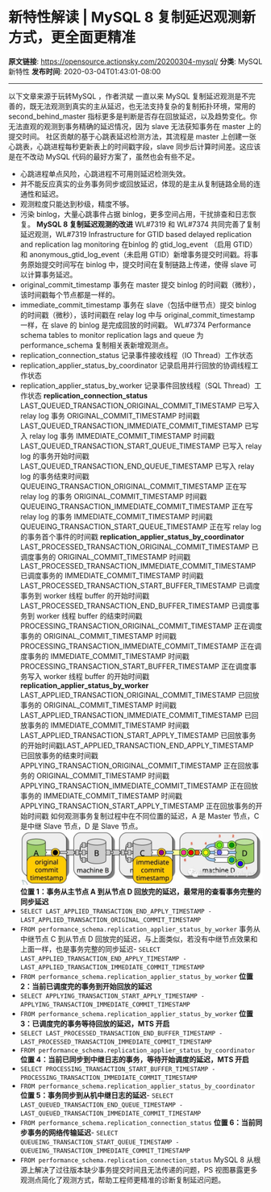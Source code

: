 # 新特性解读 | MySQL 8 复制延迟观测新方式，更全面更精准

**原文链接**: https://opensource.actionsky.com/20200304-mysql/
**分类**: MySQL 新特性
**发布时间**: 2020-03-04T01:43:01-08:00

---

以下文章来源于玩转MySQL ，作者洪斌
一直以来 MySQL 复制延迟观测是不完善的，既无法观测到真实的主从延迟，也无法支持复杂的复制拓扑环境，常用的 second_behind_master 指标更多是判断是否存在回放延迟，以及趋势变化。你无法直观的观测到事务精确的延迟情况，因为 slave 无法获知事务在 master 上的提交时间。
社区贡献的基于心跳表延迟检测方法，其流程是 master 上创建一张心跳表，心跳进程每秒更新表上的时间戳字段，slave 同步后计算时间差。这应该是在不改动 MySQL 代码的最好方案了，虽然也会有些不足。
- 心跳进程单点风险，心跳进程不可用则延迟检测失效。
- 并不能反应真实的业务事务同步或回放延迟，体现的是主从复制链路全局的连通性和延迟。
- 观测粒度只能达到秒级，精度不够。
- 污染 binlog，大量心跳事件占据 binlog，更多空间占用，干扰排查和日志恢复。
**MySQL 8 复制延迟观测的改进**
WL#7319 和 WL#7374 共同完善了复制延迟观测，WL#7319 Infrastructure for GTID based delayed replication and replication lag monitoring 在binlog 的 gtid_log_event （启用 GTID）和 anonymous_gtid_log_event（未启用 GTID）新增事务提交时间戳。将事务原始提交时间写在 binlog 中，提交时间在复制链路上传递，使得 slave 可以计算事务延迟。
- original_commit_timestamp 事务在 master 提交 binlog 的时间戳（微秒），该时间戳每个节点都是一样的。
- immediate_commit_timestamp 事务在 slave（包括中继节点）提交 binlog 的时间戳（微秒），该时间戳在 relay log 中与 original_commit_timestamp 一样，在 slave 的 binlog 是完成回放的时间戳。
WL#7374 Performance schema tables to monitor replication lags and queue 为 performance_schema 复制相关表新增观测点。
- replication_connection_status 记录事件接收线程（IO Thread）工作状态
- replication_applier_status_by_coordinator 记录启用并行回放的协调线程工作状态
- replication_applier_status_by_worker 记录事件回放线程（SQL Thread）工作状态
**replication_connection_status**
LAST_QUEUED_TRANSACTION_ORIGINAL_COMMIT_TIMESTAMP 已写入 relay log 事务 ORIGINAL_COMMIT_TIMESTAMP 时间戳LAST_QUEUED_TRANSACTION_IMMEDIATE_COMMIT_TIMESTAMP 已写入 relay log 事务 IMMEDIATE_COMMIT_TIMESTAMP 时间戳LAST_QUEUED_TRANSACTION_START_QUEUE_TIMESTAMP 已写入 relay log 的事务开始时间戳LAST_QUEUED_TRANSACTION_END_QUEUE_TIMESTAMP 已写入 relay log 的事务结束时间戳QUEUEING_TRANSACTION_ORIGINAL_COMMIT_TIMESTAMP 正在写 relay log 的事务 ORIGINAL_COMMIT_TIMESTAMP 时间戳QUEUEING_TRANSACTION_IMMEDIATE_COMMIT_TIMESTAMP 正在写 relay log 的事务 IMMEDIATE_COMMIT_TIMESTAMP 时间戳QUEUEING_TRANSACTION_START_QUEUE_TIMESTAMP 正在写 relay log 的事务首个事件的时间戳
**replication_applier_status_by_coordinator**
LAST_PROCESSED_TRANSACTION_ORIGINAL_COMMIT_TIMESTAMP 已调度事务的 ORIGINAL_COMMIT_TIMESTAMP 时间戳
LAST_PROCESSED_TRANSACTION_IMMEDIATE_COMMIT_TIMESTAMP 已调度事务的 IMMEDIATE_COMMIT_TIMESTAMP 时间戳LAST_PROCESSED_TRANSACTION_START_BUFFER_TIMESTAMP 已调度事务到 worker 线程 buffer 的开始时间戳LAST_PROCESSED_TRANSACTION_END_BUFFER_TIMESTAMP 已调度事务到 worker 线程 buffer 的结束时间戳PROCESSING_TRANSACTION_ORIGINAL_COMMIT_TIMESTAMP 正在调度事务的 ORIGINAL_COMMIT_TIMESTAMP 时间戳PROCESSING_TRANSACTION_IMMEDIATE_COMMIT_TIMESTAMP 正在调度事务的 IMMEDIATE_COMMIT_TIMESTAMP 时间戳PROCESSING_TRANSACTION_START_BUFFER_TIMESTAMP 正在调度事务写入 worker 线程 buffer 的开始时间戳
**replication_applier_status_by_worker**
LAST_APPLIED_TRANSACTION_ORIGINAL_COMMIT_TIMESTAMP 已回放事务的 ORIGINAL_COMMIT_TIMESTAMP 时间戳
LAST_APPLIED_TRANSACTION_IMMEDIATE_COMMIT_TIMESTAMP 已回放事务的 IMMEDIATE_COMMIT_TIMESTAMP 时间戳LAST_APPLIED_TRANSACTION_START_APPLY_TIMESTAMP 已回放事务的开始时间戳LAST_APPLIED_TRANSACTION_END_APPLY_TIMESTAMP 已回放事务的结束时间戳APPLYING_TRANSACTION_ORIGINAL_COMMIT_TIMESTAMP 正在回放事务的 ORIGINAL_COMMIT_TIMESTAMP 时间戳APPLYING_TRANSACTION_IMMEDIATE_COMMIT_TIMESTAMP 正在回放事务的 IMMEDIATE_COMMIT_TIMESTAMP 时间戳APPLYING_TRANSACTION_START_APPLY_TIMESTAMP 正在回放事务的开始时间戳
如何观测事务复制过程中在不同位置的延迟，A 是 Master 节点，C 是中继 Slave 节点，D 是 Slave 节点。
![](.img/ea85e841.jpg)											
**位置 1：事务从主节点 A 到从节点 D 回放完的延迟，最常用的查看事务完整的同步延迟**
- `SELECT LAST_APPLIED_TRANSACTION_END_APPLY_TIMESTAMP - LAST_APPLIED_TRANSACTION_ORIGINAL_COMMIT_TIMESTAMP`
- `FROM performance_schema.replication_applier_status_by_worker`
事务从中继节点 C 到从节点 D 回放完的延迟，与上面类似，若没有中继节点效果和上面一样，也是事务完整的同步延迟- `SELECT LAST_APPLIED_TRANSACTION_END_APPLY_TIMESTAMP - LAST_APPLIED_TRANSACTION_IMMEDIATE_COMMIT_TIMESTAMP`
- `FROM performance_schema.replication_applier_status_by_worker`
**位置 2：当前已调度完的事务到开始回放的延迟**
- `SELECT APPLYING_TRANSACTION_START_APPLY_TIMESTAMP - APPLYING_TRANSACTION_IMMEDIATE_COMMIT_TIMESTAMP`
- `FROM performance_schema.replication_applier_status_by_worker`
**位置3：已调度完的事务等待回放的延迟，MTS 开启**
- `SELECT LAST_PROCESSED_TRANSACTION_END_BUFFER_TIMESTAMP - LAST_PROCESSED_TRANSACTION_IMMEDIATE_COMMIT_TIMESTAMP`
- `FROM performance_schema.replication_applier_status_by_coordinator`
**位置 4：当前已同步到中继日志的事务，等待开始调度的延迟，MTS 开启**
- `SELECT PROCESSING_TRANSACTION_START_BUFFER_TIMESTAMP - PROCESSING_TRANSACTION_IMMEDIATE_COMMIT_TIMESTAMP`
- `FROM performance_schema.replication_applier_status_by_coordinator`
**位置 5：事务同步到从机中继日志的延迟**- `SELECT LAST_QUEUED_TRANSACTION_END_QUEUE_TIMESTAMP - LAST_QUEUED_TRANSACTION_IMMEDIATE_COMMIT_TIMESTAMP`
- `FROM performance_schema.replication_connection_status`
**位置 6：当前同步事务的网络传输延迟**- `SELECT QUEUEING_TRANSACTION_START_QUEUE_TIMESTAMP - QUEUEING_TRANSACTION_IMMEDIATE_COMMIT_TIMESTAMP`
- `FROM performance_schema.replication_connection_status`
MySQL 8 从根源上解决了过往版本缺少事务提交时间且无法传递的问题，PS 视图暴露更多观测点简化了观测方式，帮助工程师更精准的诊断复制延迟问题。